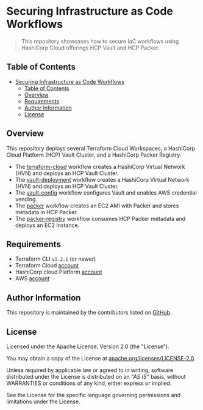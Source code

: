 # Securing Infrastructure as Code Workflows

> This repository showcases how to secure IaC workflows using HashiCorp Cloud offerings HCP Vault and HCP Packer.

## Table of Contents

- [Securing Infrastructure as Code Workflows](#securing-infrastructure-as-code-workflows)
  - [Table of Contents](#table-of-contents)
  - [Overview](#overview)
  - [Requirements](#requirements)
  - [Author Information](#author-information)
  - [License](#license)

## Overview

This repository deploys several Terraform Cloud Workspaces, a HashiCorp Cloud Platform (HCP) Vault Cluster, and a HashiCorp Packer Registry.

- The [terraform-cloud](./terraform-cloud/) workflow creates a HashiCorp Virtual Network (HVN) and deploys an HCP Vault Cluster.
- The [vault-deployment](./vault-deployment/) workflow creates a HashiCorp Virtual Network (HVN) and deploys an HCP Vault Cluster.
- The [vault-config](./vault-config/)  workflow configures Vault and enables AWS credential vending.
- The [packer](./packer/)  workflow creates an EC2 AMI with Packer and stores metadata in HCP Packer.
- The [packer-registry](./packer-registry/)  workflow consumes HCP Packer metadata and deploys an EC2 Instance.

## Requirements

- Terraform CLI `v1.2.1` (or newer)
- Terraform Cloud [account](https://app.terraform.io/signup/account)
- HashiCorp cloud Platform [account](https://portal.cloud.hashicorp.com/sign-in)
- AWS [account](https://aws.amazon.com/free/)

## Author Information

This repository is maintained by the contributors listed on [GitHub](https://github.com/ksatirli/how-to-secure-iac-workflows/graphs/contributors).

## License

Licensed under the Apache License, Version 2.0 (the "License").

You may obtain a copy of the License at [apache.org/licenses/LICENSE-2.0](http://www.apache.org/licenses/LICENSE-2.0).

Unless required by applicable law or agreed to in writing, software distributed under the License is distributed on an _"AS IS"_ basis, without WARRANTIES or conditions of any kind, either express or implied.

See the License for the specific language governing permissions and limitations under the License.
